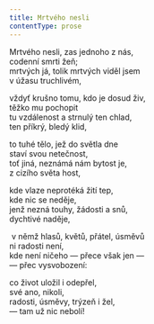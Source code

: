 ```yaml
---
title: Mrtvého nesli
contentType: prose
---
```


Mrtvého nesli, zas jednoho z nás,  
codenní smrti žeň;  
mrtvých já, tolik mrtvých viděl jsem  
v úžasu truchlivém,

vždyť krušno tomu, kdo je dosud živ,  
těžko mu pochopit  
tu vzdálenost a strnulý ten chlad,  
ten příkrý, bledý klid,

to tuhé tělo, jež do světla dne  
staví svou netečnost,  
toť jiná, neznámá nám bytost je,  
z cizího světa host,

kde vlaze neprotéká žití tep,  
kde nic se neděje,  
jenž nezná touhy, žádosti a snů,  
dychtivé naděje,

 v němž hlasů, květů, přátel, úsměvů  
ni radosti není,  
kde není ničeho — přece však jen —  
— přec vysvobození:

co život uložil i odepřel,  
své ano, nikoli,  
radosti, úsměvy, trýzeň i žel,  
— tam už nic nebolí!
